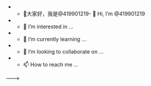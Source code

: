 - -  👋大家好，我是@419901219- 👋 Hi, I’m @419901219
- - 👀 I’m interested in ...
- - 🌱 I’m currently learning ...
- - 💞️ I’m looking to collaborate on ...
- - 📫 How to reach me ...

<!--- <！--- <！--- <！---
419901219/419901219 is a ✨ special ✨ repository because its `README.md` (this file) appears on your GitHub profile. 419901219/419901219是一个✨特殊的✨存储库，因为它的“README”。(这个文件)出现在你的GitHub配置文件上。
You can click the Preview link to take a look at your changes. 您可以单击Preview链接查看您的更改。
---> --->
